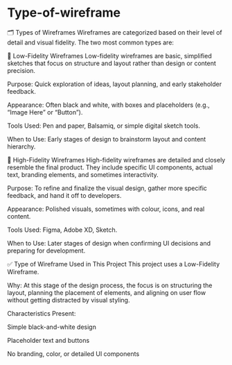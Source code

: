 # Type-of-wireframe

🗂️ Types of Wireframes
Wireframes are categorized based on their level of detail and visual fidelity. The two most common types are:

🔹 Low-Fidelity Wireframes
Low-fidelity wireframes are basic, simplified sketches that focus on structure and layout rather than design or content precision.

Purpose: Quick exploration of ideas, layout planning, and early stakeholder feedback.

Appearance: Often black and white, with boxes and placeholders (e.g., “Image Here” or “Button”).

Tools Used: Pen and paper, Balsamiq, or simple digital sketch tools.

When to Use: Early stages of design to brainstorm layout and content hierarchy.

🔹 High-Fidelity Wireframes
High-fidelity wireframes are detailed and closely resemble the final product. They include specific UI components, actual text, branding elements, and sometimes interactivity.

Purpose: To refine and finalize the visual design, gather more specific feedback, and hand it off to developers.

Appearance: Polished visuals, sometimes with colour, icons, and real content.

Tools Used: Figma, Adobe XD, Sketch.

When to Use: Later stages of design when confirming UI decisions and preparing for development.

✅ Type of Wireframe Used in This Project
This project uses a Low-Fidelity Wireframe.

Why: At this stage of the design process, the focus is on structuring the layout, planning the placement of elements, and aligning on user flow without getting distracted by visual styling.

Characteristics Present:

Simple black-and-white design

Placeholder text and buttons

No branding, color, or detailed UI components

